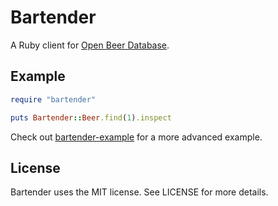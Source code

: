 # Bartender

A Ruby client for [Open Beer Database](https://github.com/tristandunn/openbeerdatabase).

## Example

~~~ ruby
require "bartender"

puts Bartender::Beer.find(1).inspect
~~~

Check out [bartender-example](https://github.com/tristandunn/bartender-example) for a more advanced example.

## License

Bartender uses the MIT license. See LICENSE for more details.
